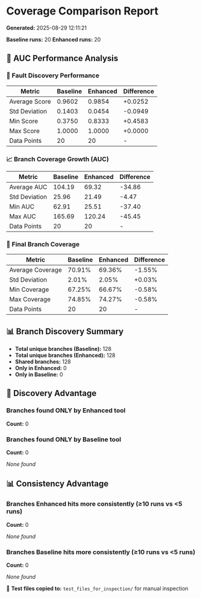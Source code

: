 # Coverage Comparison Report

**Generated:** 2025-08-29 12:11:21

**Baseline runs:** 20
**Enhanced runs:** 20

## 🚀 AUC Performance Analysis

### 🎯 Fault Discovery Performance

| Metric | Baseline | Enhanced | Difference |
|--------|----------|----------|------------|
| Average Score | 0.9602 | 0.9854 | +0.0252 |
| Std Deviation | 0.1403 | 0.0454 | -0.0949 |
| Min Score | 0.3750 | 0.8333 | +0.4583 |
| Max Score | 1.0000 | 1.0000 | +0.0000 |
| Data Points | 20 | 20 | - |

### 📈 Branch Coverage Growth (AUC)

| Metric | Baseline | Enhanced | Difference |
|--------|----------|----------|------------|
| Average AUC | 104.19 | 69.32 | -34.86 |
| Std Deviation | 25.96 | 21.49 | -4.47 |
| Min AUC | 62.91 | 25.51 | -37.40 |
| Max AUC | 165.69 | 120.24 | -45.45 |
| Data Points | 20 | 20 | - |

### 🎯 Final Branch Coverage

| Metric | Baseline | Enhanced | Difference |
|--------|----------|----------|------------|
| Average Coverage | 70.91% | 69.36% | -1.55% |
| Std Deviation | 2.01% | 2.05% | +0.03% |
| Min Coverage | 67.25% | 66.67% | -0.58% |
| Max Coverage | 74.85% | 74.27% | -0.58% |
| Data Points | 20 | 20 | - |

## 📊 Branch Discovery Summary

- **Total unique branches (Baseline):** 128
- **Total unique branches (Enhanced):** 128
- **Shared branches:** 128
- **Only in Enhanced:** 0
- **Only in Baseline:** 0

## 🎯 Discovery Advantage

### Branches found ONLY by Enhanced tool
**Count:** 0


### Branches found ONLY by Baseline tool
**Count:** 0

*None found*

## 📊 Consistency Advantage

### Branches Enhanced hits more consistently (≥10 runs vs <5 runs)
**Count:** 0

*None found*

### Branches Baseline hits more consistently (≥10 runs vs <5 runs)
**Count:** 0

*None found*

📁 **Test files copied to:** `test_files_for_inspection/` for manual inspection

